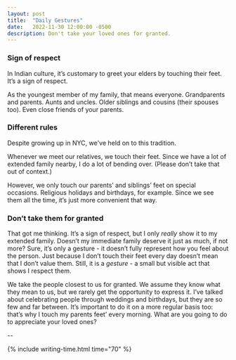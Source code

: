 ```yaml
---
layout: post
title:  "Daily Gestures"
date:   2022-11-30 12:00:00 -0500
description: Don't take your loved ones for granted.
---
```


### Sign of respect

In Indian culture, it’s customary to greet your elders by touching their feet. It’s a sign of respect.

As the youngest member of my family, that means everyone. Grandparents and parents. Aunts and uncles. Older siblings and cousins (their spouses too). Even close friends of your parents.


### Different rules

Despite growing up in NYC, we've held on to this tradition.

Whenever we meet our relatives, we touch their feet. Since we have a lot of extended family nearby, I do a lot of bending over. (Please don’t take that out of context.)

However, we only touch our parents’ and siblings’ feet on special occasions. Religious holidays and birthdays, for example. Since we see them all the time, it’s just more convenient that way.


### Don’t take them for granted

That got me thinking. It’s a sign of respect, but I only *really* show it to my extended family. Doesn’t my immediate family deserve it just as much, if not more? Sure, it’s only a gesture - it doesn’t fully represent how you feel about the person. Just because I don’t touch their feet every day doesn’t mean that I don’t value them. Still, it is a *gesture* - a small but visible act that shows I respect them.

We take the people closest to us for granted. We assume they know what they mean to us, but we rarely get the opportunity to express it. I’ve talked about celebrating people through weddings and birthdays, but they are so few and far between. It’s important to do it on a more regular basis too: that’s why I touch my parents feet’ every morning. What are you going to do to appreciate your loved ones?

--

{% include writing-time.html time="70" %}
